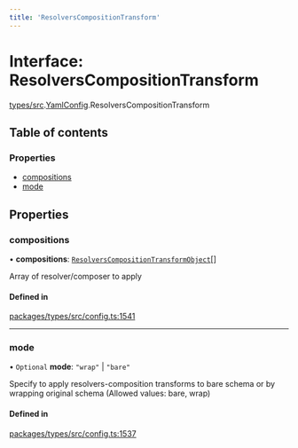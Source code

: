```yaml
---
title: 'ResolversCompositionTransform'
---
```


# Interface: ResolversCompositionTransform

[types/src](../modules/types_src).[YamlConfig](../modules/types_src.YamlConfig).ResolversCompositionTransform

## Table of contents

### Properties

- [compositions](types_src.YamlConfig.ResolversCompositionTransform#compositions)
- [mode](types_src.YamlConfig.ResolversCompositionTransform#mode)

## Properties

### compositions

• **compositions**: [`ResolversCompositionTransformObject`](types_src.YamlConfig.ResolversCompositionTransformObject)[]

Array of resolver/composer to apply

#### Defined in

[packages/types/src/config.ts:1541](https://github.com/Urigo/graphql-mesh/blob/master/packages/types/src/config.ts#L1541)

___

### mode

• `Optional` **mode**: ``"wrap"`` \| ``"bare"``

Specify to apply resolvers-composition transforms to bare schema or by wrapping original schema (Allowed values: bare, wrap)

#### Defined in

[packages/types/src/config.ts:1537](https://github.com/Urigo/graphql-mesh/blob/master/packages/types/src/config.ts#L1537)
